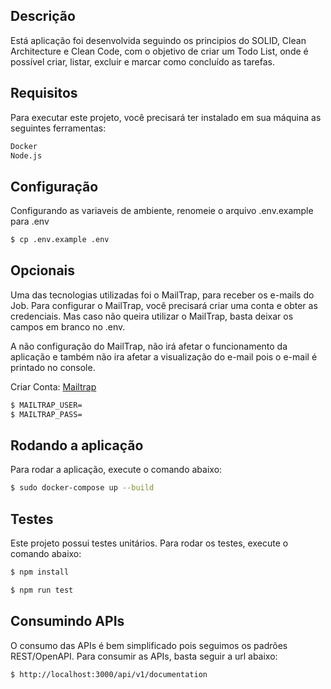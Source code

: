 ## Descrição
Está aplicação foi desenvolvida seguindo os principios do SOLID, Clean Architecture e Clean Code, com o objetivo de criar um Todo List, onde é possível criar, listar, excluir e marcar como concluído as tarefas.

## Requisitos
Para executar este projeto, você precisará ter instalado em sua máquina as seguintes ferramentas:
```bash
Docker
Node.js
```
## Configuração
Configurando as variaveis de ambiente, renomeie o arquivo .env.example para .env
```bash
$ cp .env.example .env
```

## Opcionais
Uma das tecnologias utilizadas foi o MailTrap, para receber os e-mails do Job. Para configurar o MailTrap, você precisará criar uma conta e obter as credenciais. Mas caso não queira utilizar o MailTrap, basta deixar os campos em branco no .env.

A não configuração do MailTrap, não irá afetar o funcionamento da aplicação e também não ira afetar
a visualização do e-mail pois o e-mail é printado no console.

Criar Conta: <a href="https://mailtrap.io/" target="_blank">Mailtrap</a>

```bash
$ MAILTRAP_USER=
$ MAILTRAP_PASS=
```

## Rodando a aplicação
Para rodar a aplicação, execute o comando abaixo:
```bash
$ sudo docker-compose up --build

```

## Testes
Este projeto possui testes unitários. Para rodar os testes, execute o comando abaixo:

```bash
$ npm install
```

```bash
$ npm run test
```

## Consumindo APIs
O consumo das APIs é bem simplificado pois seguimos os padrões REST/OpenAPI. Para consumir as APIs, basta seguir a url abaixo:
```bash
$ http://localhost:3000/api/v1/documentation
```
